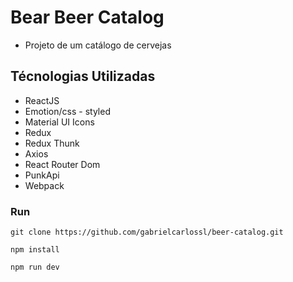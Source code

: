 # Bear Beer Catalog
- Projeto de um catálogo de cervejas

## Técnologias Utilizadas
- ReactJS
- Emotion/css - styled
- Material UI Icons
- Redux
- Redux Thunk
- Axios
- React Router Dom
- PunkApi
- Webpack

### Run

`git clone https://github.com/gabrielcarlossl/beer-catalog.git`

`npm install` 

`npm run dev` 

